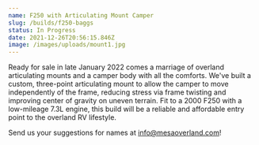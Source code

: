 ```yaml
---
name: F250 with Articulating Mount Camper
slug: /builds/f250-baggs
status: In Progress
date: 2021-12-26T20:56:15.846Z
image: /images/uploads/mount1.jpg
---
```

Ready for sale in late January 2022 comes a marriage of overland articulating mounts and a camper body with all the comforts. We've built a custom, three-point articulating mount to allow the camper to move independently of the frame, reducing stress via frame twisting and improving center of gravity on uneven terrain. Fit to a 2000 F250 with a low-mileage 7.3L engine, this build will be a reliable and affordable entry point to the overland RV lifestyle.

Send us your suggestions for names at info@mesaoverland.com!
